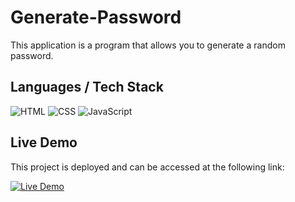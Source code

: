 # Generate-Password
This application is a program that allows you to generate a random password.

## Languages / Tech Stack

![HTML](https://img.shields.io/badge/HTML-5-orange?logo=html5)
![CSS](https://img.shields.io/badge/CSS-3-blue?logo=css3)
![JavaScript](https://img.shields.io/badge/JavaScript-ES6-yellow?logo=javascript)

## Live Demo

This project is deployed and can be accessed at the following link:

[![Live Demo](https://img.shields.io/badge/Live%20Demo-Click%20Here-green?style=for-the-badge)](https://deploy-preview-2--generate-pword.netlify.app)

